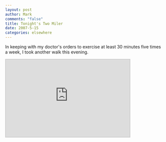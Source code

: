 ```yaml
--- 
layout: post
author: Mark
comments: "false"
title: Tonight's Two Miler
date: 2007-5-15
categories: elsewhere
---
```

In keeping with my doctor's orders to exercise at least 30 minutes five times a week, I took another walk this evening.

<iframe src="http://www.wayfaring.com/maps/export/36837" style="border: 2px solid #cccccc; width: 400px; height: 250px" frameborder="0" scrolling="no"></iframe>
